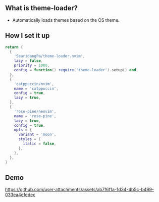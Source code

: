 ## What is theme-loader?
* Automatically loads themes based on the OS theme.

## How I set it up
```lua 
return {
  {
    'SearidangPa/theme-loader.nvim',
    lazy = false,
    priority = 1000,
    config = function() require('theme-loader').setup() end,
  },
  {
    'catppuccin/nvim',
    name = 'catppuccin',
    config = true,
    lazy = true,
  },
  {
    'rose-pine/neovim',
    name = 'rose-pine',
    lazy = true,
    config = true,
    opts = {
      variant = 'moon',
      styles = {
        italic = false,
      },
    },
  },
}
```

## Demo 
https://github.com/user-attachments/assets/ab7f6f1a-1d34-4b5c-b499-033ea4efedec
